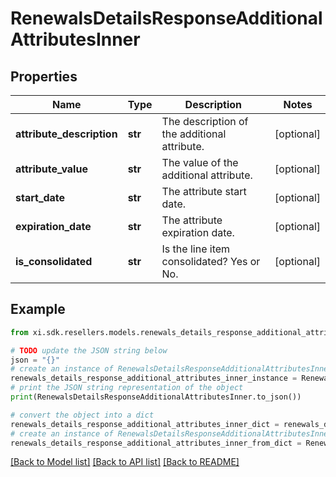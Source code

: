 # RenewalsDetailsResponseAdditionalAttributesInner


## Properties

Name | Type | Description | Notes
------------ | ------------- | ------------- | -------------
**attribute_description** | **str** | The description of the additional attribute. | [optional] 
**attribute_value** | **str** | The value of the additional attribute. | [optional] 
**start_date** | **str** | The attribute start date. | [optional] 
**expiration_date** | **str** | The attribute expiration date. | [optional] 
**is_consolidated** | **str** | Is the line item consolidated? Yes or No. | [optional] 

## Example

```python
from xi.sdk.resellers.models.renewals_details_response_additional_attributes_inner import RenewalsDetailsResponseAdditionalAttributesInner

# TODO update the JSON string below
json = "{}"
# create an instance of RenewalsDetailsResponseAdditionalAttributesInner from a JSON string
renewals_details_response_additional_attributes_inner_instance = RenewalsDetailsResponseAdditionalAttributesInner.from_json(json)
# print the JSON string representation of the object
print(RenewalsDetailsResponseAdditionalAttributesInner.to_json())

# convert the object into a dict
renewals_details_response_additional_attributes_inner_dict = renewals_details_response_additional_attributes_inner_instance.to_dict()
# create an instance of RenewalsDetailsResponseAdditionalAttributesInner from a dict
renewals_details_response_additional_attributes_inner_from_dict = RenewalsDetailsResponseAdditionalAttributesInner.from_dict(renewals_details_response_additional_attributes_inner_dict)
```
[[Back to Model list]](../README.md#documentation-for-models) [[Back to API list]](../README.md#documentation-for-api-endpoints) [[Back to README]](../README.md)


